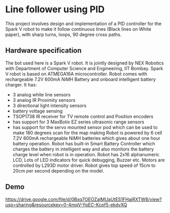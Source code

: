 
# Line follower using PID

This project involves design and implementation of a PID controller for the Spark V robot to make it follow continuous lines (Black lines on White paper), with sharp turns, loops, 90 degree cross paths.


## Hardware specification

The bot used here is a Spark V robot. It is jointly designed by NEX Robotics with Department of Computer Science and Engineering, IIT Bombay. Spark V robot is based on ATMEGA16A microcontroller. Robot comes with rechargeable 7.2V 600mA NiMH Battery and onboard intelligent battery charger. It has:

- 3 analog white line sensors
- 3 analog IR Proximity sensors
- 3 directional light intensity sensors
- battery voltage sensing
- TSOP1738 IR receiver for TV remote control and Position encoders
- has support for 3 MaxBotix EZ series ultrasonic range sensors
- has support for the servo mounted sensor pod which can be used to make 180 degrees scan for the map making
Robot is powered by 6 cell 7.2V 600mA rechargeable NiMH batteries which gives about one hour battery operation. Robot has built-in Smart Battery Controller which charges the battery in intelligent way and also monitors the battery charge level when robot is in operation. Robot has 2x16 alphanumeric LCD, Lots of LED indicators for quick debugging, Buzzer etc. Motors are controlled by L293D motor driver. 
Robot gives top speed of 15cm to 20cm per second depending on the model.
## Demo

https://drive.google.com/file/d/0Bxq7OEOZaIMUaUtES1FHajRXTW8/view?usp=sharing&resourcekey=0-4mqV-YpEC-Kcpf5-ekdvXQ


